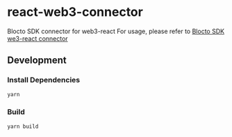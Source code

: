 # react-web3-connector

Blocto SDK connector for web3-react
For usage, please refer to [Blocto SDK we3-react connector](https://docs.blocto.app/blocto-sdk/evm-sdk/web3-react-connector)

## Development

### Install Dependencies

```bash
yarn
```

### Build

```bash
yarn build
```
